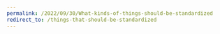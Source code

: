 ```yaml
---
permalink: /2022/09/30/What-kinds-of-things-should-be-standardized
redirect_to: /things-that-should-be-standardized
---
```


